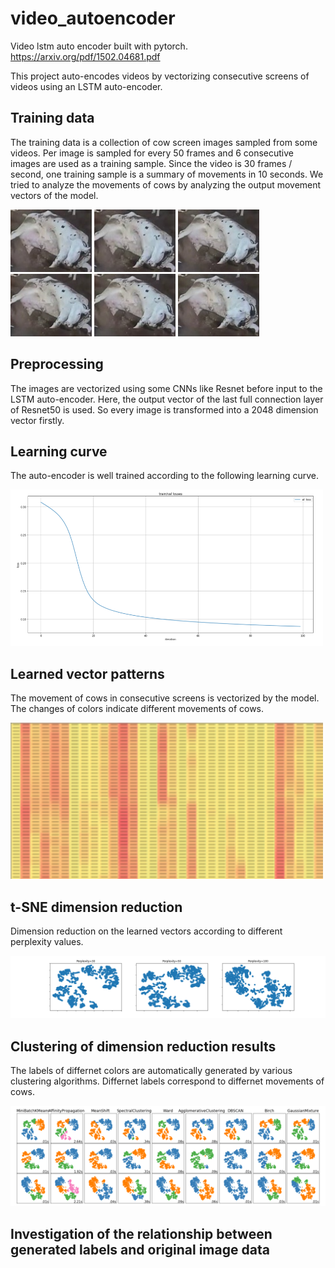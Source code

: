 # video_autoencoder
Video lstm auto encoder built with pytorch. https://arxiv.org/pdf/1502.04681.pdf

This project auto-encodes videos by vectorizing consecutive screens of videos using an LSTM auto-encoder.

## Training data
The training data is a collection of cow screen images sampled from some videos. Per image is sampled for every 50 frames and 6 consecutive images are used as a training sample. Since the video is 30 frames / second, one training sample is a summary of movements in 10 seconds. We tried to analyze the movements of cows by analyzing the output movement vectors of the model.
<p>
  <img src="https://github.com/shuuchen/video_autoencoder/blob/master/pregnant/all/pregnant/100.jpg" height="100" width="130" />
  <img src="https://github.com/shuuchen/video_autoencoder/blob/master/pregnant/all/pregnant/101.jpg" height="100" width="130" />
  <img src="https://github.com/shuuchen/video_autoencoder/blob/master/pregnant/all/pregnant/102.jpg" height="100" width="130" />
  <img src="https://github.com/shuuchen/video_autoencoder/blob/master/pregnant/all/pregnant/103.jpg" height="100" width="130" />
  <img src="https://github.com/shuuchen/video_autoencoder/blob/master/pregnant/all/pregnant/104.jpg" height="100" width="130" />
  <img src="https://github.com/shuuchen/video_autoencoder/blob/master/pregnant/all/pregnant/105.jpg" height="100" width="130" />
</p>

## Preprocessing
The images are vectorized using some CNNs like Resnet before input to the LSTM auto-encoder. Here, the output vector of the last full connection layer of Resnet50 is used. So every image is transformed into a 2048 dimension vector firstly.

## Learning curve
The auto-encoder is well trained according to the following learning curve.
<p>
  <img src="https://github.com/shuuchen/video_autoencoder/blob/master/train_loss.png" height="250" width="500" />
</p>

## Learned vector patterns
The movement of cows in consecutive screens is vectorized by the model. The changes of colors indicate different movements of cows.
<p>
  <img src="https://github.com/shuuchen/video_autoencoder/blob/master/learned_patterns.png" height="250" width="500"/>
</p>

## t-SNE dimension reduction
Dimension reduction on the learned vectors according to different perplexity values.
<p>
  <img src="https://github.com/shuuchen/video_autoencoder/blob/master/t-SNE.png" />
</p>

## Clustering of dimension reduction results
The labels of differnet colors are automatically generated by various clustering algorithms. Differnet labels correspond to differnet movements of cows.
<p>
  <img src="https://github.com/shuuchen/video_autoencoder/blob/master/cluster.png" />
</p>

## Investigation of the relationship between generated labels and original image data
